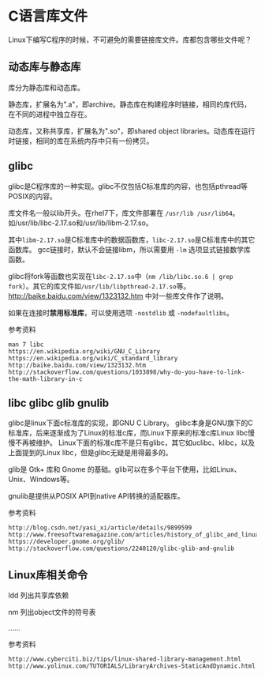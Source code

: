 # C语言库文件

Linux下编写C程序的时候，不可避免的需要链接库文件。库都包含哪些文件呢？

## 动态库与静态库

库分为静态库和动态库。

静态库，扩展名为".a"，即archive。静态库在构建程序时链接，相同的库代码，在不同的进程中独立存在。

动态库，又称共享库，扩展名为".so"，即shared object libraries。动态库在运行时链接，相同的库在系统内存中只有一份拷贝。

## glibc

glibc是C程序库的一种实现。glibc不仅包括C标准库的内容，也包括pthread等POSIX的内容。

库文件名一般以lib开头。在rhel7下，库文件部署在 `/usr/lib /usr/lib64`。如/usr/lib/libc-2.17.so和/usr/lib/libm-2.17.so。

其中`libm-2.17.so`是C标准库中的数据函数库，`libc-2.17.so`是C标准库中的其它函数库。
gcc链接时，默认不会链接libm，所以需要用 `-lm` 选项显式链接数学库函数。

glibc将fork等函数也实现在`libc-2.17.so`中（`nm /lib/libc.so.6 | grep fork`）。其它的库文件如`/usr/lib/libpthread-2.17.so`等。
http://baike.baidu.com/view/1323132.htm 中对一些库文件作了说明。

如果在连接时**禁用标准库**，可以使用选项 `-nostdlib` 或 `-nodefaultlibs`。

参考资料

	man 7 libc
	https://en.wikipedia.org/wiki/GNU_C_Library
	https://en.wikipedia.org/wiki/C_standard_library
	http://baike.baidu.com/view/1323132.htm
	http://stackoverflow.com/questions/1033898/why-do-you-have-to-link-the-math-library-in-c

## libc glibc glib gnulib

glibc是linux下面c标准库的实现，即GNU C Library。
glibc本身是GNU旗下的C标准库，后来逐渐成为了Linux的标准c库，而Linux下原来的标准c库Linux libc慢慢不再被维护。
Linux下面的标准c库不是只有glibc，其它如uclibc、klibc，以及上面提到的Linux libc，但是glibc无疑是用得最多的。

glib是 Gtk+ 库和 Gnome 的基础。glib可以在多个平台下使用，比如Linux、Unix、Windows等。

gnulib是提供从POSIX API到native API转换的适配器库。

参考资料

	http://blog.csdn.net/yasi_xi/article/details/9899599
	http://www.freesoftwaremagazine.com/articles/history_of_glibc_and_linux_libc
	https://developer.gnome.org/glib/
	http://stackoverflow.com/questions/2240120/glibc-glib-and-gnulib

## Linux库相关命令

ldd 列出共享库依赖

nm 列出object文件的符号表

……

参考资料

	http://www.cyberciti.biz/tips/linux-shared-library-management.html
	http://www.yolinux.com/TUTORIALS/LibraryArchives-StaticAndDynamic.html

